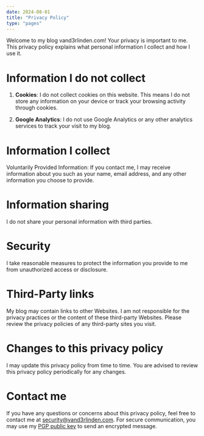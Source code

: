 ```yaml
---
date: 2024-08-01
title: "Privacy Policy"
type: "pages"
---
```


Welcome to my blog vand3rlinden.com! Your privacy is important to me. This privacy policy explains what personal information I collect and how I use it. 

# Information I do not collect
1. **Cookies**: I do not collect cookies on this website. This means I do not store any information on your device or track your browsing activity through cookies.

2. **Google Analytics**: I do not use Google Analytics or any other analytics services to track your visit to my blog. 

# Information I collect
Voluntarily Provided Information: If you contact me, I may receive information about you such as your name, email address, and any other information you choose to provide.

# Information sharing
I do not share your personal information with third parties.

# Security
I take reasonable measures to protect the information you provide to me from unauthorized access or disclosure.

# Third-Party links
My blog may contain links to other Websites. I am not responsible for the privacy practices or the content of these third-party Websites. Please review the privacy policies of any third-party sites you visit.

# Changes to this privacy policy
I may update this privacy policy from time to time. You are advised to review this privacy policy periodically for any changes.

# Contact me
If you have any questions or concerns about this privacy policy, feel free to contact me at [security@vand3rlinden.com](mailto:security@vand3rlinden.com). For secure communication, you may use my [PGP public key](https://vand3rlinden.com/.well-known/pgp-publickey.txt) to send an encrypted message.